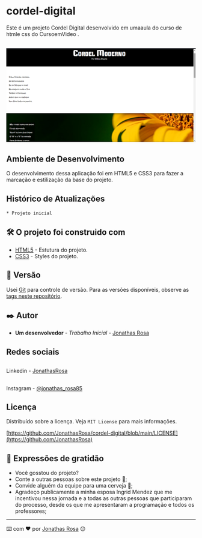 # cordel-digital
 
Este é um projeto Cordel Digital desenvolvido em umaaula do curso de htmle css do CursoemVideo . 
##
![](/imagens/tela-1.png)

## Ambiente de Desenvolvimento

O desenvolvimento dessa aplicação foi em 
HTML5 e CSS3 para fazer a marcação e 
estilização da base do projeto.
## Histórico de Atualizações

    * Projeto inicial

## 🛠️ O projeto foi construido com

* [HTML5](https://www.w3c.br/Cursos/CursoHTML5) - Estutura do projeto.
* [CSS3](https://www.w3c.br/Cursos/CursoCSS3/) - Styles do projeto.

## 📌 Versão

Usei [Git](https://git-scm.com/) para controle de versão. Para as versões disponíveis, observe as [tags neste repositório](https://github.com/JonathasRosa/cordel-digital).

## ✒️ Autor

* **Um desenvolvedor** - *Trabalho Inicial* - [Jonathas Rosa](https://github.com/JonathasRosa)

## Redes sociais

##
Linkedin - [JonathasRosa](https://www.linkedin.com/in/jonathasrosa85/)
##
Instagram - [@jonathas_rosa85](https://www.instagram.com/jonathas_rosa85/)

## Licença

Distribuído sobre a licença. Veja `MIT License` para mais informações.

[https://github.com/JonathasRosa/cordel-digital/blob/main/LICENSE](https://github.com/JonathasRosa)

## 🎁 Expressões de gratidão

* Você gosstou do projeto? 
* Conte a outras pessoas sobre este projeto 📢;
* Convide alguém da equipe para uma cerveja 🍺;
* Agradeço publicamente a minha esposa Ingrid Mendez que me incentivou nessa jornada e a todas as outras pessoas que participaram do processo, desde os que me apresentaram a programação e todos os professores;
---
⌨️ com ❤️ por [Jonathas Rosa](https://github.com/JonathasRosa) 😊
